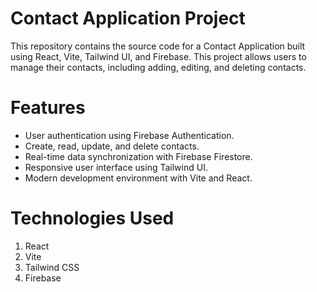 # Contact Application Project

This repository contains the source code for a Contact Application built using React, Vite, Tailwind UI, and Firebase. This project allows users to manage their contacts, including adding, editing, and deleting contacts.

# Features
* User authentication using Firebase Authentication.
* Create, read, update, and delete contacts.
* Real-time data synchronization with Firebase Firestore.
* Responsive user interface using Tailwind UI.
* Modern development environment with Vite and React.
  
# Technologies Used
1. React
2. Vite
3. Tailwind CSS
4. Firebase
